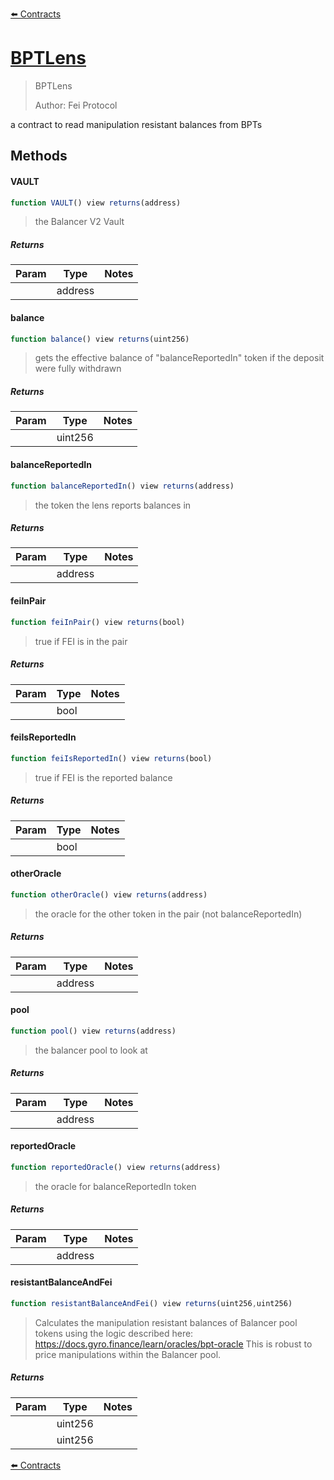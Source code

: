 [⬅️ Contracts](contracts.md)

# [BPTLens](https://github.com/fei-protocol/fei-protocol-core/blob/develop/contracts/pcv/balancer/BPTLens.sol)

> BPTLens
> 
> Author: Fei Protocol


a contract to read manipulation resistant balances from BPTs

## Methods

#### VAULT

```javascript
function VAULT() view returns(address)
```

> the Balancer V2 Vault

##### Returns

| Param | Type | Notes |
| ----- | ---- | ----- |
|  | address |  |

#### balance

```javascript
function balance() view returns(uint256)
```

> gets the effective balance of "balanceReportedIn" token if the deposit were fully withdrawn

##### Returns

| Param | Type | Notes |
| ----- | ---- | ----- |
|  | uint256 |  |

#### balanceReportedIn

```javascript
function balanceReportedIn() view returns(address)
```

> the token the lens reports balances in

##### Returns

| Param | Type | Notes |
| ----- | ---- | ----- |
|  | address |  |

#### feiInPair

```javascript
function feiInPair() view returns(bool)
```

> true if FEI is in the pair

##### Returns

| Param | Type | Notes |
| ----- | ---- | ----- |
|  | bool |  |

#### feiIsReportedIn

```javascript
function feiIsReportedIn() view returns(bool)
```

> true if FEI is the reported balance

##### Returns

| Param | Type | Notes |
| ----- | ---- | ----- |
|  | bool |  |

#### otherOracle

```javascript
function otherOracle() view returns(address)
```

> the oracle for the other token in the pair (not balanceReportedIn)

##### Returns

| Param | Type | Notes |
| ----- | ---- | ----- |
|  | address |  |

#### pool

```javascript
function pool() view returns(address)
```

> the balancer pool to look at

##### Returns

| Param | Type | Notes |
| ----- | ---- | ----- |
|  | address |  |

#### reportedOracle

```javascript
function reportedOracle() view returns(address)
```

> the oracle for balanceReportedIn token

##### Returns

| Param | Type | Notes |
| ----- | ---- | ----- |
|  | address |  |

#### resistantBalanceAndFei

```javascript
function resistantBalanceAndFei() view returns(uint256,uint256)
```

> Calculates the manipulation resistant balances of Balancer pool tokens using the logic described here: https://docs.gyro.finance/learn/oracles/bpt-oracle This is robust to price manipulations within the Balancer pool.

##### Returns

| Param | Type | Notes |
| ----- | ---- | ----- |
|  | uint256 |  |
|  | uint256 |  |

[⬅️ Contracts](contracts.md)
